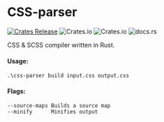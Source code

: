 # CSS-parser

[![Crates Release](https://github.com/kaleidawave/css-parser/actions/workflows/crates.yml/badge.svg)](https://github.com/kaleidawave/css-parser/actions/workflows/crates.yml)
![Crates.io](https://img.shields.io/crates/v/css-parser)
![Crates.io](https://img.shields.io/crates/d/css-parser)
![docs.rs](https://img.shields.io/docsrs/css-parser)

CSS & SCSS compiler written in Rust.

#### Usage:

```
.\css-parser build input.css output.css
```

#### Flags:

```
--source-maps Builds a source map
--minify      Minifies output
```